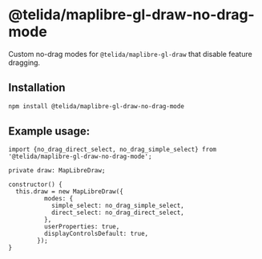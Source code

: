 # @telida/maplibre-gl-draw-no-drag-mode

Custom no-drag modes for `@telida/maplibre-gl-draw` that disable feature dragging.

## Installation

```sh
npm install @telida/maplibre-gl-draw-no-drag-mode
```

## Example usage:
```
import {no_drag_direct_select, no_drag_simple_select} from '@telida/maplibre-gl-draw-no-drag-mode';

private draw: MapLibreDraw;

constructor() {
  this.draw = new MapLibreDraw({
          modes: {
            simple_select: no_drag_simple_select,
            direct_select: no_drag_direct_select,
          },
          userProperties: true,
          displayControlsDefault: true,
        });
}
```

